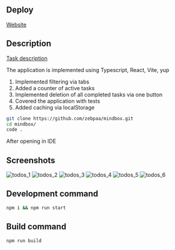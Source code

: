 ## Deploy

[Website](https://mindbox-n1tw.onrender.com)

## Description

[Task description](https://docs.google.com/document/d/1X9zMnAAU9vvEzdYtSEeeram8Kur5o-py5ChKlK5TIa8/edit?tab=t.0)

The application is implemented using Typescript, React, Vite, yup

1) Implemented filtering via tabs
2) Added a counter of active tasks
3) Implemented deletion of all completed tasks via one button
4) Covered the application with tests
5) Added caching via localStorage

```sh
git clone https://github.com/zebpaa/mindbox.git
cd mindbox/
code .
```

After opening in IDE

## Screenshots

![todos_1](https://github.com/user-attachments/assets/1349d2eb-a66d-44ab-a360-09b40c3cfbed)
![todos_2](https://github.com/user-attachments/assets/ca3903b9-c5a0-40b3-b17c-b989cb775d3d)
![todos_3](https://github.com/user-attachments/assets/10994c8e-0823-4990-b665-e0ade68ceebb)
![todos_4](https://github.com/user-attachments/assets/6b52d578-8cb2-489b-bf8d-47f360ca8508)
![todos_5](https://github.com/user-attachments/assets/a8aede25-2ff1-4765-9a34-0a94c78665f9)
![todos_6](https://github.com/user-attachments/assets/7ddbfa3e-b6f7-460d-9dc0-ae701b357a56)

## Development command

```sh
npm i && npm run start
```

## Build command

```sh
npm run build
```
